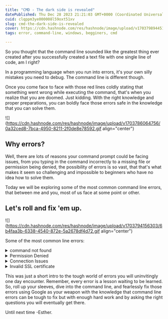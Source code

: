 ```yaml
---
title: "CMD - The dark side is revealed"
datePublished: Thu Dec 28 2023 21:21:03 GMT+0000 (Coordinated Universal Time)
cuid: clqppm3ye000008l59oxt51xv
slug: cmd-the-dark-side-is-revealed
cover: https://cdn.hashnode.com/res/hashnode/image/upload/v1703798944515/afbedb27-20e9-45ef-aedd-85684292100d.png
tags: error, command-line, windows, begginers, cmd

---
```


So you thought that the command line sounded like the greatest thing ever created after you successfully created a text file with one single line of code, am I right?

In a programming language when you run into errors, it's your own silly mistakes you need to debug. The command line is different though.

Once you come face to face with those red lines coldly stating that something went wrong while executing the command, that's when you realize that you are doomed. Just kidding. With the right knowledge and proper preparations, you can boldly face those errors safe in the knowledge that you can solve them.

![](https://cdn.hashnode.com/res/hashnode/image/upload/v1703786064756/0a32ced8-7bca-4950-8211-2f0de8e78592.gif align="center")

## Why errors?

Well, there are lots of reasons your command prompt could be facing issues, from you typing in the command incorrectly to a missing file or permission being denied, the possibility of errors is so vast, that that's what makes it seem so challenging and impossible to beginners who have no idea how to solve them.

Today we will be exploring some of the most common command line errors, that between me and you, most of us face at some point or other.

## Let's roll and fix 'em up.

![](https://cdn.hashnode.com/res/hashnode/image/upload/v1703794156303/6b4faa3b-6338-4540-872e-5a2678df4d72.gif align="center")

Some of the most common line errors:

<details data-node-type="hn-details-summary"><summary>command not found</summary><div data-type="detailsContent">To fix this error the first thing you should do is check for any typos or spelling mistakes that may have occurred while typing the command. A second reason for that is that your system path variable may not be properly configured.</div></details><details data-node-type="hn-details-summary"><summary>Permission Denied</summary><div data-type="detailsContent">This one is relatively simple. Just run your command prompt as an administrator by double-clicking on the command line app and clicking the 'run as administration' option. Once you have the system password of your PC you control it all!</div></details><details data-node-type="hn-details-summary"><summary>Connection Issues</summary><div data-type="detailsContent">If you are unable to connect to a server or network resource. You should verify network connectivity, check the status of the server you trying to connect, and ensure the proper URL or IP address.</div></details><details data-node-type="hn-details-summary"><summary>Invalid SSL certificate</summary><div data-type="detailsContent"></div></details>

This was just a short intro to the tough world of errors you will uninvitingly one day encounter. Remember, every error is a lesson waiting to be learned. So, roll up your sleeves, dive into the command line, and fearlessly fix those errors using Google as your weapon with the knowledge that command line errors can be tough to fix but with enough hard work and by asking the right questions you will eventually get there.

Until next time -Esther.